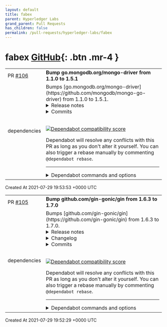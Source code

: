 ```yaml
---
layout: default
title: fabex
parent: Hyperledger Labs
grand_parent: Pull Requests
has_children: false
permalink: /pull-requests/hyperledger-labs/fabex
---
```


# fabex <span class="fs-3 right-align">[GitHub](https://github.com/hyperledger-labs/fabex){: .btn .mr-4 }</span>


<div>
    <table>
        <tr>
            <td>
                PR <a href="https://github.com/hyperledger-labs/fabex/pull/106" class=".btn">#106</a>
            </td>
            <td>
                <b>
                    Bump go.mongodb.org/mongo-driver from 1.1.0 to 1.5.1
                </b>
            </td>
        </tr>
        <tr>
            <td>
                <span class="chip">dependencies</span>
            </td>
            <td>
                Bumps [go.mongodb.org/mongo-driver](https://github.com/mongodb/mongo-go-driver) from 1.1.0 to 1.5.1.
<details>
<summary>Release notes</summary>
<p><em>Sourced from <a href="https://github.com/mongodb/mongo-go-driver/releases">go.mongodb.org/mongo-driver's releases</a>.</em></p>
<blockquote>
<h2>MongoDB Go Driver 1.5.1</h2>
<p>The MongoDB Go driver team is pleased to release 1.5.1 of the official Go driver.</p>
<p>This release contains several bug fixes. Due to the issue below, we recommend all users upgrade to this version of the driver.</p>
<p>Documentation can be found on <a href="https://pkg.go.dev/go.mongodb.org/mongo-driver/mongo?tab=doc">pkg.go.dev</a> and the <a href="https://docs.mongodb.com/ecosystem/drivers/go/">MongoDB documentation site</a>. BSON library documentation is also available on <a href="https://pkg.go.dev/go.mongodb.org/mongo-driver/bson?tab=doc">pkg.go.dev</a>. Questions and inquiries can be asked on the <a href="https://community.mongodb.com/">MongoDB Developer Community</a>. Bugs can be reported in the <a href="https://jira.mongodb.org/secure/CreateIssue!default.jspa">Go Driver Jira</a> where a list of <a href="https://jira.mongodb.org/browse/GODRIVER">current issues</a> can be found.</p>
<!-- raw HTML omitted -->
<p>This CVE describes a security issue with the driver's BSON marshalling system. BSON marshalling functions would incorrectly handle null bytes embedded in BSON key names and the pattern/options fields of a BSON regex value. BSON marshalling functions now correctly validate and error if there is an embedded null byte in BSON key names or the pattern/options fields of a BSON regex value. We recommend all users of the driver upgrade to this version.</p>
<p><!-- raw HTML omitted -->CVE ID<!-- raw HTML omitted -->: CVE-2021-20329
<!-- raw HTML omitted -->Title<!-- raw HTML omitted -->: Specific cstrings input may not be properly validated in the MongoDB Go Driver
<!-- raw HTML omitted -->Description<!-- raw HTML omitted -->: Specific cstrings input may not be properly validated in the MongoDB Go Driver when marshalling Go objects into BSON. A malicious user could use a Go object with specific string to potentially inject additional fields into marshalled documents. This issue affects all MongoDB GO Drivers up to (and including) 1.5.0.
<!-- raw HTML omitted -->CVSS score<!-- raw HTML omitted -->: 6.8
CVSS:3.1/AV:N/AC:H/PR:L/UI:N/S:U/C:H/I:H/A:N
<!-- raw HTML omitted -->Affected products and versions, MongoDB Go Driver versions<!-- raw HTML omitted --> &lt;= 1.5.0
<!-- raw HTML omitted -->Underlying operating systems affected: All<!-- raw HTML omitted --></p>
<!-- raw HTML omitted -->
<p>For a full list of tickets included in this release, please see the links below:</p>
<p><a href="https://jira.mongodb.org/issues/?jql=project%3DGODRIVER%20and%20type%3DBug%20and%20status%3Dclosed%20and%20fixVersion%3D1.5.1">Bugs</a></p>
<p><a href="https://jira.mongodb.org/issues/?jql=project%20%3D%20GODRIVER%20AND%20issuetype%20%3D%20Task%20AND%20status%20%3D%20Closed%20AND%20fixVersion%20%3D%201.5.1">Tasks</a></p>
<h2>MongoDB Go Driver 1.5.0</h2>
<p>The MongoDB Go driver team is pleased to release 1.5.0 of the official Go driver.</p>
<p>This release contains several new features and usability improvements for the driver.</p>
<p>Documentation can be found on <a href="https://pkg.go.dev/go.mongodb.org/mongo-driver/mongo?tab=doc">pkg.go.dev</a> and the <a href="https://docs.mongodb.com/ecosystem/drivers/go/">MongoDB documentation site</a>. BSON library documentation is also available on <a href="https://pkg.go.dev/go.mongodb.org/mongo-driver/bson?tab=doc">pkg.go.dev</a>. Questions and inquiries can be asked on the <a href="https://community.mongodb.com/">MongoDB Developer Community</a>. Bugs can be reported in the <a href="https://jira.mongodb.org/secure/CreateIssue!default.jspa">Go Driver Jira</a> where a list of <a href="https://jira.mongodb.org/browse/GODRIVER">current issues</a> can be found.</p>
<!-- raw HTML omitted -->
<p>This release contains a new errors API for the primary <code>mongo</code> package. Users can now detect duplicate key errors, timeouts, and network errors via the <code>mongo.IsDuplicateKeyError</code>, <code>mongo.IsTimeout</code>, and <code>mongo.IsNetworkError</code> functions, respectively. Additionally, a new <code>UpdateByID</code> function has been added to the <code>mongo.Collection</code> type to update a single document with a given <code>_id</code> value.</p>
<!-- raw HTML omitted -->
<p>The Go Driver now supports using GCP and Azure key management services with the client-side field level encryption feature. In addition, AWS key management support has been enhanced to allow authenticating with temporary AWS credentials. See the <a href="https://docs.mongodb.com/drivers/security/client-side-field-level-encryption-local-key-to-kms/">MongoDB docs</a> for more information about these improvements. Use of client-side field level encryption requires users to install the latest released version of <a href="https://github.com/mongodb/libmongocrypt">libmongocrypt</a>. <strong>Note</strong>: This means that existing applications that use this feature will need to upgrade the libmongocrypt dependency when upgrading to this driver version; otherwise, the application will fail to compile. Users can upgrade to the latest development release of libmongocrypt  via the OS-specific instructions for <a href="https://github.com/mongodb/libmongocrypt#installing-libmongocrypt-on-macos">macos</a>, <a href="https://github.com/mongodb/libmongocrypt#installing-libmongocrypt-on-windows">Windows</a>, and <a href="https://github.com/mongodb/libmongocrypt#installing-libmongocrypt-from-distribution-packages">Linux</a>.</p>
<!-- raw HTML omitted -->
<p>Monitoring has now been added for various server events. A <code>ServerMonitor</code> set on a <code>mongo.Client</code> monitors changes on the MongoDB deployment it is connected to and reports the changes in the client's representation of the deployment.</p>
<!-- raw HTML omitted -->
<p>The driver will now error if a map with more than one key is used as a hint option, sort option, or for index creation. This is to prevent unexpected behavior, for example, an index being created with the keys in the wrong order.</p>
<!-- raw HTML omitted -->
</blockquote>
<p>... (truncated)</p>
</details>
<details>
<summary>Commits</summary>
<ul>
<li><a href="https://github.com/mongodb/mongo-go-driver/commit/40c0e70826f57cf9d942045a014367d9b3c94251"><code>40c0e70</code></a> Update version to v1.5.1</li>
<li><a href="https://github.com/mongodb/mongo-go-driver/commit/3a89e6cde18d6ac5d38f39b54eaa8d4e321fd118"><code>3a89e6c</code></a> GODRIVER-1923 Error if BSON cstrings contain null bytes (<a href="https://github-redirect.dependabot.com/mongodb/mongo-go-driver/issues/622">#622</a>)</li>
<li><a href="https://github.com/mongodb/mongo-go-driver/commit/1a2534c7d5f023dd3a48a353e2421a2d9e3d74a0"><code>1a2534c</code></a> GODRIVER-1935 Update scram/stringprep dependencies (<a href="https://github-redirect.dependabot.com/mongodb/mongo-go-driver/issues/624">#624</a>)</li>
<li><a href="https://github.com/mongodb/mongo-go-driver/commit/6ea353a400000498cf3591dacb61d91478067751"><code>6ea353a</code></a> GODRIVER-1918 Check for zero length in readstring (<a href="https://github-redirect.dependabot.com/mongodb/mongo-go-driver/issues/613">#613</a>)</li>
<li><a href="https://github.com/mongodb/mongo-go-driver/commit/d5e11aa021c6988d1f257b887e8055464662d954"><code>d5e11aa</code></a> GODRIVER-1919 Support decoding ObjectIDs from hex strings in BSON (<a href="https://github-redirect.dependabot.com/mongodb/mongo-go-driver/issues/610">#610</a>)</li>
<li><a href="https://github.com/mongodb/mongo-go-driver/commit/e0ed6d61ab5d313bf6ae5ed518d15d4fed4c3f7f"><code>e0ed6d6</code></a> Update version to v1.5.1+prerelease</li>
<li><a href="https://github.com/mongodb/mongo-go-driver/commit/6760875fa58e0fa5518c992582efa6d807960d6c"><code>6760875</code></a> Update version to v1.5.0</li>
<li><a href="https://github.com/mongodb/mongo-go-driver/commit/19a368cb71ee83c8e2c1474346560a61c26349f9"><code>19a368c</code></a> GODRIVER-1911 Fix Windows/macos test failures for CSFLE (<a href="https://github-redirect.dependabot.com/mongodb/mongo-go-driver/issues/603">#603</a>)</li>
<li><a href="https://github.com/mongodb/mongo-go-driver/commit/2a5f9a4fa2c39e810a954a2d68757a81bc4ed8c1"><code>2a5f9a4</code></a> GODRIVER-1879 Apply connectTimeoutMS to TLS handshake (<a href="https://github-redirect.dependabot.com/mongodb/mongo-go-driver/issues/594">#594</a>)</li>
<li><a href="https://github.com/mongodb/mongo-go-driver/commit/2c5b75be90cc58314d0c124094a143bb0abd83c9"><code>2c5b75b</code></a> GODRIVER-1855 Support AWS authentication with temporary credentials in CSFLE ...</li>
<li>Additional commits viewable in <a href="https://github.com/mongodb/mongo-go-driver/compare/v1.1.0...v1.5.1">compare view</a></li>
</ul>
</details>
<br />


[![Dependabot compatibility score](https://dependabot-badges.githubapp.com/badges/compatibility_score?dependency-name=go.mongodb.org/mongo-driver&package-manager=go_modules&previous-version=1.1.0&new-version=1.5.1)](https://docs.github.com/en/github/managing-security-vulnerabilities/about-dependabot-security-updates#about-compatibility-scores)

Dependabot will resolve any conflicts with this PR as long as you don't alter it yourself. You can also trigger a rebase manually by commenting `@dependabot rebase`.

[//]: # (dependabot-automerge-start)
[//]: # (dependabot-automerge-end)

---

<details>
<summary>Dependabot commands and options</summary>
<br />

You can trigger Dependabot actions by commenting on this PR:
- `@dependabot rebase` will rebase this PR
- `@dependabot recreate` will recreate this PR, overwriting any edits that have been made to it
- `@dependabot merge` will merge this PR after your CI passes on it
- `@dependabot squash and merge` will squash and merge this PR after your CI passes on it
- `@dependabot cancel merge` will cancel a previously requested merge and block automerging
- `@dependabot reopen` will reopen this PR if it is closed
- `@dependabot close` will close this PR and stop Dependabot recreating it. You can achieve the same result by closing it manually
- `@dependabot ignore this major version` will close this PR and stop Dependabot creating any more for this major version (unless you reopen the PR or upgrade to it yourself)
- `@dependabot ignore this minor version` will close this PR and stop Dependabot creating any more for this minor version (unless you reopen the PR or upgrade to it yourself)
- `@dependabot ignore this dependency` will close this PR and stop Dependabot creating any more for this dependency (unless you reopen the PR or upgrade to it yourself)
- `@dependabot use these labels` will set the current labels as the default for future PRs for this repo and language
- `@dependabot use these reviewers` will set the current reviewers as the default for future PRs for this repo and language
- `@dependabot use these assignees` will set the current assignees as the default for future PRs for this repo and language
- `@dependabot use this milestone` will set the current milestone as the default for future PRs for this repo and language

You can disable automated security fix PRs for this repo from the [Security Alerts page](https://github.com/hyperledger-labs/fabex/network/alerts).

</details>
            </td>
        </tr>
    </table>
    <div class="right-align">
        Created At 2021-07-29 19:53:53 +0000 UTC
    </div>
</div>

<div>
    <table>
        <tr>
            <td>
                PR <a href="https://github.com/hyperledger-labs/fabex/pull/105" class=".btn">#105</a>
            </td>
            <td>
                <b>
                    Bump github.com/gin-gonic/gin from 1.6.3 to 1.7.0
                </b>
            </td>
        </tr>
        <tr>
            <td>
                <span class="chip">dependencies</span>
            </td>
            <td>
                Bumps [github.com/gin-gonic/gin](https://github.com/gin-gonic/gin) from 1.6.3 to 1.7.0.
<details>
<summary>Release notes</summary>
<p><em>Sourced from <a href="https://github.com/gin-gonic/gin/releases">github.com/gin-gonic/gin's releases</a>.</em></p>
<blockquote>
<h2>Release v1.7.0</h2>
<h3>BUGFIXES</h3>
<ul>
<li>fix compile error from <a href="https://github-redirect.dependabot.com/gin-gonic/gin/pull/2572">#2572</a> (<a href="https://github-redirect.dependabot.com/gin-gonic/gin/pull/2600">#2600</a>)</li>
<li>fix: print headers without Authorization header on broken pipe (<a href="https://github-redirect.dependabot.com/gin-gonic/gin/pull/2528">#2528</a>)</li>
<li>fix(tree): reassign fullpath when register new node (<a href="https://github-redirect.dependabot.com/gin-gonic/gin/pull/2366">#2366</a>)</li>
</ul>
<h3>ENHANCEMENTS</h3>
<ul>
<li>Support params and exact routes without creating conflicts (<a href="https://github-redirect.dependabot.com/gin-gonic/gin/pull/2663">#2663</a>)</li>
<li>chore: improve render string performance (<a href="https://github-redirect.dependabot.com/gin-gonic/gin/pull/2365">#2365</a>)</li>
<li>Sync route tree to httprouter latest code (<a href="https://github-redirect.dependabot.com/gin-gonic/gin/pull/2368">#2368</a>)</li>
<li>chore: rename getQueryCache/getFormCache to initQueryCache/initFormCa (<a href="https://github-redirect.dependabot.com/gin-gonic/gin/pull/2375">#2375</a>)</li>
<li>chore(performance): improve countParams (<a href="https://github-redirect.dependabot.com/gin-gonic/gin/pull/2378">#2378</a>)</li>
<li>Remove some functions that have the same effect as the bytes package (<a href="https://github-redirect.dependabot.com/gin-gonic/gin/pull/2387">#2387</a>)</li>
<li>update:SetMode function (<a href="https://github-redirect.dependabot.com/gin-gonic/gin/pull/2321">#2321</a>)</li>
<li>remove a unused type SecureJSONPrefix (<a href="https://github-redirect.dependabot.com/gin-gonic/gin/pull/2391">#2391</a>)</li>
<li>Add a redirect sample for POST method (<a href="https://github-redirect.dependabot.com/gin-gonic/gin/pull/2389">#2389</a>)</li>
<li>Add CustomRecovery builtin middleware (<a href="https://github-redirect.dependabot.com/gin-gonic/gin/pull/2322">#2322</a>)</li>
<li>binding: avoid 2038 problem on 32-bit architectures (<a href="https://github-redirect.dependabot.com/gin-gonic/gin/pull/2450">#2450</a>)</li>
<li>Prevent panic in Context.GetQuery() when there is no Request (<a href="https://github-redirect.dependabot.com/gin-gonic/gin/pull/2412">#2412</a>)</li>
<li>Add GetUint and GetUint64 method on gin.context (<a href="https://github-redirect.dependabot.com/gin-gonic/gin/pull/2487">#2487</a>)</li>
<li>update content-disposition header to MIME-style (<a href="https://github-redirect.dependabot.com/gin-gonic/gin/pull/2512">#2512</a>)</li>
<li>reduce allocs and improve the render <code>WriteString</code> (<a href="https://github-redirect.dependabot.com/gin-gonic/gin/pull/2508">#2508</a>)</li>
<li>implement &quot;.Unwrap() error&quot; on Error type (<a href="https://github-redirect.dependabot.com/gin-gonic/gin/pull/2525">#2525</a>) (<a href="https://github-redirect.dependabot.com/gin-gonic/gin/pull/2526">#2526</a>)</li>
<li>Allow bind with a map[string]string (<a href="https://github-redirect.dependabot.com/gin-gonic/gin/pull/2484">#2484</a>)</li>
<li>chore: update tree (<a href="https://github-redirect.dependabot.com/gin-gonic/gin/pull/2371">#2371</a>)</li>
<li>Support binding for slice/array obj [Rewrite] (<a href="https://github-redirect.dependabot.com/gin-gonic/gin/pull/2302">#2302</a>)</li>
<li>basic auth: fix timing oracle (<a href="https://github-redirect.dependabot.com/gin-gonic/gin/pull/2609">#2609</a>)</li>
<li>Add mixed param and non-param paths (port of httprouter<a href="https://github-redirect.dependabot.com/gin-gonic/gin/pull/329">#329</a>) (<a href="https://github-redirect.dependabot.com/gin-gonic/gin/pull/2663">#2663</a>)</li>
<li>feat(engine): add trustedproxies and remoteIP (<a href="https://github-redirect.dependabot.com/gin-gonic/gin/pull/2632">#2632</a>)</li>
</ul>
</blockquote>
</details>
<details>
<summary>Changelog</summary>
<p><em>Sourced from <a href="https://github.com/gin-gonic/gin/blob/master/CHANGELOG.md">github.com/gin-gonic/gin's changelog</a>.</em></p>
<blockquote>
<h2>Gin v1.7.0</h2>
<h3>BUGFIXES</h3>
<ul>
<li>fix compile error from <a href="https://github-redirect.dependabot.com/gin-gonic/gin/pull/2572">#2572</a> (<a href="https://github-redirect.dependabot.com/gin-gonic/gin/pull/2600">#2600</a>)</li>
<li>fix: print headers without Authorization header on broken pipe (<a href="https://github-redirect.dependabot.com/gin-gonic/gin/pull/2528">#2528</a>)</li>
<li>fix(tree): reassign fullpath when register new node (<a href="https://github-redirect.dependabot.com/gin-gonic/gin/pull/2366">#2366</a>)</li>
</ul>
<h3>ENHANCEMENTS</h3>
<ul>
<li>Support params and exact routes without creating conflicts (<a href="https://github-redirect.dependabot.com/gin-gonic/gin/pull/2663">#2663</a>)</li>
<li>chore: improve render string performance (<a href="https://github-redirect.dependabot.com/gin-gonic/gin/pull/2365">#2365</a>)</li>
<li>Sync route tree to httprouter latest code (<a href="https://github-redirect.dependabot.com/gin-gonic/gin/pull/2368">#2368</a>)</li>
<li>chore: rename getQueryCache/getFormCache to initQueryCache/initFormCa (<a href="https://github-redirect.dependabot.com/gin-gonic/gin/pull/2375">#2375</a>)</li>
<li>chore(performance): improve countParams (<a href="https://github-redirect.dependabot.com/gin-gonic/gin/pull/2378">#2378</a>)</li>
<li>Remove some functions that have the same effect as the bytes package (<a href="https://github-redirect.dependabot.com/gin-gonic/gin/pull/2387">#2387</a>)</li>
<li>update:SetMode function (<a href="https://github-redirect.dependabot.com/gin-gonic/gin/pull/2321">#2321</a>)</li>
<li>remove a unused type SecureJSONPrefix (<a href="https://github-redirect.dependabot.com/gin-gonic/gin/pull/2391">#2391</a>)</li>
<li>Add a redirect sample for POST method (<a href="https://github-redirect.dependabot.com/gin-gonic/gin/pull/2389">#2389</a>)</li>
<li>Add CustomRecovery builtin middleware (<a href="https://github-redirect.dependabot.com/gin-gonic/gin/pull/2322">#2322</a>)</li>
<li>binding: avoid 2038 problem on 32-bit architectures (<a href="https://github-redirect.dependabot.com/gin-gonic/gin/pull/2450">#2450</a>)</li>
<li>Prevent panic in Context.GetQuery() when there is no Request (<a href="https://github-redirect.dependabot.com/gin-gonic/gin/pull/2412">#2412</a>)</li>
<li>Add GetUint and GetUint64 method on gin.context (<a href="https://github-redirect.dependabot.com/gin-gonic/gin/pull/2487">#2487</a>)</li>
<li>update content-disposition header to MIME-style (<a href="https://github-redirect.dependabot.com/gin-gonic/gin/pull/2512">#2512</a>)</li>
<li>reduce allocs and improve the render <code>WriteString</code> (<a href="https://github-redirect.dependabot.com/gin-gonic/gin/pull/2508">#2508</a>)</li>
<li>implement &quot;.Unwrap() error&quot; on Error type (<a href="https://github-redirect.dependabot.com/gin-gonic/gin/pull/2525">#2525</a>) (<a href="https://github-redirect.dependabot.com/gin-gonic/gin/pull/2526">#2526</a>)</li>
<li>Allow bind with a map[string]string (<a href="https://github-redirect.dependabot.com/gin-gonic/gin/pull/2484">#2484</a>)</li>
<li>chore: update tree (<a href="https://github-redirect.dependabot.com/gin-gonic/gin/pull/2371">#2371</a>)</li>
<li>Support binding for slice/array obj [Rewrite] (<a href="https://github-redirect.dependabot.com/gin-gonic/gin/pull/2302">#2302</a>)</li>
<li>basic auth: fix timing oracle (<a href="https://github-redirect.dependabot.com/gin-gonic/gin/pull/2609">#2609</a>)</li>
<li>Add mixed param and non-param paths (port of httprouter<a href="https://github-redirect.dependabot.com/gin-gonic/gin/pull/329">#329</a>) (<a href="https://github-redirect.dependabot.com/gin-gonic/gin/pull/2663">#2663</a>)</li>
<li>feat(engine): add trustedproxies and remoteIP (<a href="https://github-redirect.dependabot.com/gin-gonic/gin/pull/2632">#2632</a>)</li>
</ul>
</blockquote>
</details>
<details>
<summary>Commits</summary>
<ul>
<li><a href="https://github.com/gin-gonic/gin/commit/d496f64540b6707602de50ab57aeea8ff4080b74"><code>d496f64</code></a> bump to v1.7.0 version (<a href="https://github-redirect.dependabot.com/gin-gonic/gin/issues/2672">#2672</a>)</li>
<li><a href="https://github.com/gin-gonic/gin/commit/bfc8ca285eb46dad60e037d57c545cd260636711"><code>bfc8ca2</code></a> feat(engine): add trustedproxies and remoteIP (<a href="https://github-redirect.dependabot.com/gin-gonic/gin/issues/2632">#2632</a>)</li>
<li><a href="https://github.com/gin-gonic/gin/commit/f3de8132c5d955784deeadb9bcf5752e9fdf0d8c"><code>f3de813</code></a> Add mixed param and non-param paths (port of httprouter#329) (<a href="https://github-redirect.dependabot.com/gin-gonic/gin/issues/2663">#2663</a>)</li>
<li><a href="https://github.com/gin-gonic/gin/commit/a331dc6a31473b7208c57ec32e14bfcec3062dbb"><code>a331dc6</code></a> chore: remove duplicate test 'assert.Equal' (<a href="https://github-redirect.dependabot.com/gin-gonic/gin/issues/2617">#2617</a>)</li>
<li><a href="https://github.com/gin-gonic/gin/commit/ed6f85c478ba00e5168be1f29ffcdc9a983568b8"><code>ed6f85c</code></a> build: convert to go:build directives (<a href="https://github-redirect.dependabot.com/gin-gonic/gin/issues/2664">#2664</a>)</li>
<li><a href="https://github.com/gin-gonic/gin/commit/1bdf86b722026fd650fddfef7fe9bd8342b51b7a"><code>1bdf86b</code></a> Remove the tedious named return value (<a href="https://github-redirect.dependabot.com/gin-gonic/gin/issues/2620">#2620</a>)</li>
<li><a href="https://github.com/gin-gonic/gin/commit/e899771392ecf35de8ce10a030ed8fed2207e9cb"><code>e899771</code></a> chore: Deleted spaces (<a href="https://github-redirect.dependabot.com/gin-gonic/gin/issues/2622">#2622</a>)</li>
<li><a href="https://github.com/gin-gonic/gin/commit/b01605bb5b43dbf33781970af5ad6633e5549fd1"><code>b01605b</code></a> basic auth: fix timing oracle (<a href="https://github-redirect.dependabot.com/gin-gonic/gin/issues/2609">#2609</a>)</li>
<li><a href="https://github.com/gin-gonic/gin/commit/46ddd4259cac975be1eb11b4f1192264f582db16"><code>46ddd42</code></a> Fixes to the graceful shutdown example (<a href="https://github-redirect.dependabot.com/gin-gonic/gin/issues/2552">#2552</a>)</li>
<li><a href="https://github.com/gin-gonic/gin/commit/f4bc259de33c561fd3b0ae3e7aaa849c1d251c0b"><code>f4bc259</code></a> fix error gin support min Go version (<a href="https://github-redirect.dependabot.com/gin-gonic/gin/issues/2584">#2584</a>)</li>
<li>Additional commits viewable in <a href="https://github.com/gin-gonic/gin/compare/v1.6.3...v1.7.0">compare view</a></li>
</ul>
</details>
<br />


[![Dependabot compatibility score](https://dependabot-badges.githubapp.com/badges/compatibility_score?dependency-name=github.com/gin-gonic/gin&package-manager=go_modules&previous-version=1.6.3&new-version=1.7.0)](https://docs.github.com/en/github/managing-security-vulnerabilities/about-dependabot-security-updates#about-compatibility-scores)

Dependabot will resolve any conflicts with this PR as long as you don't alter it yourself. You can also trigger a rebase manually by commenting `@dependabot rebase`.

[//]: # (dependabot-automerge-start)
[//]: # (dependabot-automerge-end)

---

<details>
<summary>Dependabot commands and options</summary>
<br />

You can trigger Dependabot actions by commenting on this PR:
- `@dependabot rebase` will rebase this PR
- `@dependabot recreate` will recreate this PR, overwriting any edits that have been made to it
- `@dependabot merge` will merge this PR after your CI passes on it
- `@dependabot squash and merge` will squash and merge this PR after your CI passes on it
- `@dependabot cancel merge` will cancel a previously requested merge and block automerging
- `@dependabot reopen` will reopen this PR if it is closed
- `@dependabot close` will close this PR and stop Dependabot recreating it. You can achieve the same result by closing it manually
- `@dependabot ignore this major version` will close this PR and stop Dependabot creating any more for this major version (unless you reopen the PR or upgrade to it yourself)
- `@dependabot ignore this minor version` will close this PR and stop Dependabot creating any more for this minor version (unless you reopen the PR or upgrade to it yourself)
- `@dependabot ignore this dependency` will close this PR and stop Dependabot creating any more for this dependency (unless you reopen the PR or upgrade to it yourself)
- `@dependabot use these labels` will set the current labels as the default for future PRs for this repo and language
- `@dependabot use these reviewers` will set the current reviewers as the default for future PRs for this repo and language
- `@dependabot use these assignees` will set the current assignees as the default for future PRs for this repo and language
- `@dependabot use this milestone` will set the current milestone as the default for future PRs for this repo and language

You can disable automated security fix PRs for this repo from the [Security Alerts page](https://github.com/hyperledger-labs/fabex/network/alerts).

</details>
            </td>
        </tr>
    </table>
    <div class="right-align">
        Created At 2021-07-29 19:52:29 +0000 UTC
    </div>
</div>

